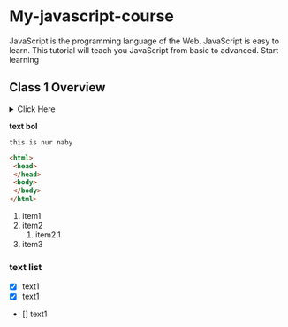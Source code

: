 # My-javascript-course
JavaScript is the programming language of the Web. JavaScript is easy to learn. This tutorial will teach you JavaScript from basic to advanced. Start learning
## Class 1 Overview
<details>
<summary>Click Here </summary>

### Math 
- Math.round(x)	Returns x rounded to its nearest integer
- Math.ceil(x)	Returns x rounded up to its nearest integer
- Math.floor(x)	Returns x rounded down to its nearest integer
- Math.trunc(x)	Returns the integer part of x (new in ES6)
</details>

__text bol__

`this is nur naby`
```html
<html>
 <head>
 </head>
 <body>
 </body>
</html>
```
1. item1
2. item2
    1. item2.1
3. item3
### text list

- [x] text1
- [x] text1
- [] text1

